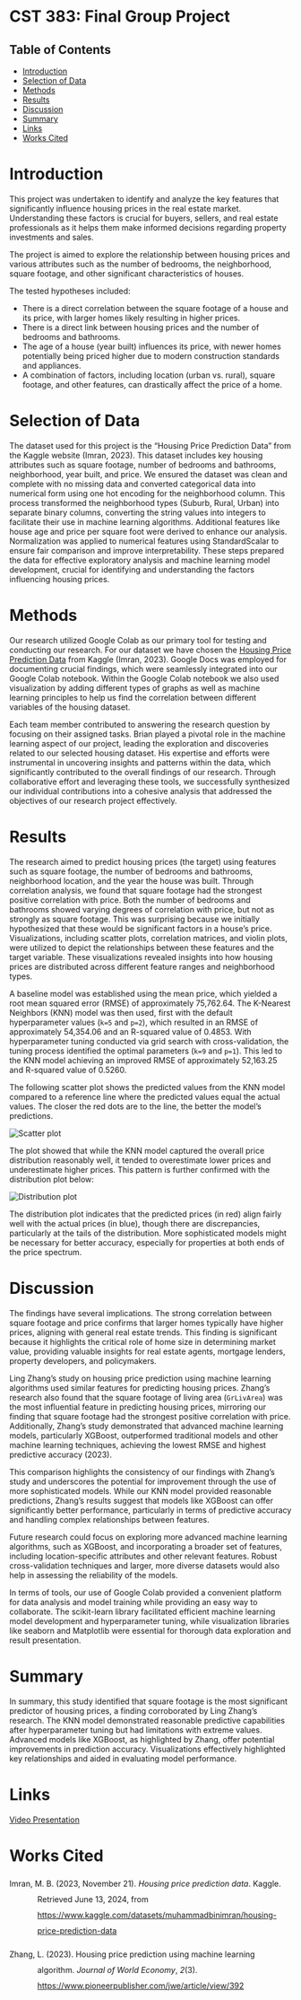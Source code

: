 # CST 383: Final Group Project

## Table of Contents
- [Introduction](#introduction)
- [Selection of Data](#selection-of-data)
- [Methods](#methods)
- [Results](#results)
- [Discussion](#discussion)
- [Summary](#summary)
- [Links](#links)
- [Works Cited](#works-cited)

# Introduction
This project was undertaken to identify and analyze the key features that significantly influence housing prices in the real estate market. Understanding these factors is crucial for buyers, sellers, and real estate professionals as it helps them make informed decisions regarding property investments and sales.

The project is aimed to explore the relationship between housing prices and various attributes such as the number of bedrooms, the neighborhood, square footage, and other significant characteristics of houses.

The tested hypotheses included:
* There is a direct correlation between the square footage of a house and its price, with larger homes likely resulting in higher prices.
* There is a direct link between housing prices and the number of bedrooms and bathrooms.
* The age of a house (year built) influences its price, with newer homes potentially being priced higher due to modern construction standards and appliances.
* A combination of factors, including location (urban vs. rural), square footage, and other features, can drastically affect the price of a home.

# Selection of Data
The dataset used for this project is the “Housing Price Prediction Data” from the Kaggle website (Imran, 2023). This dataset includes key housing attributes such as square footage, number of bedrooms and bathrooms, neighborhood, year built, and price. We ensured the dataset was clean and complete with no missing data and converted categorical data into numerical form using one hot encoding for the neighborhood column. This process transformed the neighborhood types (Suburb, Rural, Urban) into separate binary columns, converting the string values into integers to facilitate their use in machine learning algorithms. Additional features like house age and price per square foot were derived to enhance our analysis. Normalization was applied to numerical features using StandardScalar to ensure fair comparison and improve interpretability. These steps prepared the data for effective exploratory analysis and machine learning model development, crucial for identifying and understanding the factors influencing housing prices.

# Methods
Our research utilized Google Colab as our primary tool for testing and conducting our research. For our dataset we have chosen the [Housing Price Prediction Data](https://www.kaggle.com/datasets/muhammadbinimran/housing-price-prediction-data) from Kaggle (Imran, 2023). Google Docs was employed for documenting crucial findings, which were seamlessly integrated into our Google Colab notebook. Within the Google Colab notebook we also used visualization by adding different types of graphs as well as machine learning principles to help us find the correlation between different variables of the housing dataset.

Each team member contributed to answering the research question by focusing on their assigned tasks. Brian played a pivotal role in the machine learning aspect of our project, leading the exploration and discoveries related to our selected housing dataset. His expertise and efforts were instrumental in uncovering insights and patterns within the data, which significantly contributed to the overall findings of our research. Through collaborative effort and leveraging these tools, we successfully synthesized our individual contributions into a cohesive analysis that addressed the objectives of our research project effectively.

# Results
The research aimed to predict housing prices (the target) using features such as square footage, the number of bedrooms and bathrooms, neighborhood location, and the year the house was built. Through correlation analysis, we found that square footage had the strongest positive correlation with price. Both the number of bedrooms and bathrooms showed varying degrees of correlation with price, but not as strongly as square footage. This was surprising because we initially hypothesized that these would be significant factors in a house’s price. Visualizations, including scatter plots, correlation matrices, and violin plots, were utilized to depict the relationships between these features and the target variable. These visualizations revealed insights into how housing prices are distributed across different feature ranges and neighborhood types.

A baseline model was established using the mean price, which yielded a root mean squared error (RMSE) of approximately 75,762.64. The K-Nearest Neighbors (KNN) model was then used, first with the default hyperparameter values (`k=5` and `p=2`), which resulted in an RMSE of approximately 54,354.06 and an R-squared value of 0.4853. With hyperparameter tuning conducted via grid search with cross-validation, the tuning process identified the optimal parameters (`k=9` and `p=1`). This led to the KNN model achieving an improved RMSE of approximately 52,163.25 and R-squared value of 0.5260.

The following scatter plot shows the predicted values from the KNN model compared to a reference line where the predicted values equal the actual values. The closer the red dots are to the line, the better the model’s predictions.

![Scatter plot](img/plot_scatterplot_knn_predictions_vs_actual.png)

The plot showed that while the KNN model captured the overall price distribution reasonably well, it tended to overestimate lower prices and underestimate higher prices. This pattern is further confirmed with the distribution plot below:

![Distribution plot](img/plot_distribution_actual_vs_predicted.png)

The distribution plot indicates that the predicted prices (in red) align fairly well with the actual prices (in blue), though there are discrepancies, particularly at the tails of the distribution. More sophisticated models might be necessary for better accuracy, especially for properties at both ends of the price spectrum.

# Discussion
The findings have several implications. The strong correlation between square footage and price confirms that larger homes typically have higher prices, aligning with general real estate trends. This finding is significant because it highlights the critical role of home size in determining market value, providing valuable insights for real estate agents, mortgage lenders, property developers, and policymakers.

Ling Zhang’s study on housing price prediction using machine learning algorithms used similar features for predicting housing prices. Zhang’s research also found that the square footage of living area (`GrLivArea`) was the most influential feature in predicting housing prices, mirroring our finding that square footage had the strongest positive correlation with price. Additionally, Zhang’s study demonstrated that advanced machine learning models, particularly XGBoost, outperformed traditional models and other machine learning techniques, achieving the lowest RMSE and highest predictive accuracy (2023).

This comparison highlights the consistency of our findings with Zhang’s study and underscores the potential for improvement through the use of more sophisticated models. While our KNN model provided reasonable predictions, Zhang’s results suggest that models like XGBoost can offer significantly better performance, particularly in terms of predictive accuracy and handling complex relationships between features.

Future research could focus on exploring more advanced machine learning algorithms, such as XGBoost, and incorporating a broader set of features, including location-specific attributes and other relevant features. Robust cross-validation techniques and larger, more diverse datasets would also help in assessing the reliability of the models.

In terms of tools, our use of Google Colab provided a convenient platform for data analysis and model training while providing an easy way to collaborate. The scikit-learn library facilitated efficient machine learning model development and hyperparameter tuning, while visualization libraries like seaborn and Matplotlib were essential for thorough data exploration and result presentation.

# Summary
In summary, this study identified that square footage is the most significant predictor of housing prices, a finding corroborated by Ling Zhang’s research. The KNN model demonstrated reasonable predictive capabilities after hyperparameter tuning but had limitations with extreme values. Advanced models like XGBoost, as highlighted by Zhang, offer potential improvements in prediction accuracy. Visualizations effectively highlighted key relationships and aided in evaluating model performance.

# Links
[Video Presentation]()


# Works Cited
<div style="margin-left: 50px; text-indent: -50px; line-height: 2;">
    <p>Imran, M. B. (2023, November 21). <i>Housing price prediction data</i>. Kaggle. Retrieved June 13, 2024, from <a href="https://www.kaggle.com/datasets/muhammadbinimran/housing-price-prediction-data">https://www.kaggle.com/datasets/muhammadbinimran/housing-price-prediction-data</a></p>
</div>

<div style="margin-left: 50px; text-indent: -50px; line-height: 2;">
    <p>Zhang, L. (2023). Housing price prediction using machine learning algorithm. <i>Journal of World Economy</i>, <i>2</i>(3). <a href="https://www.pioneerpublisher.com/jwe/article/view/392">https://www.pioneerpublisher.com/jwe/article/view/392</a></p>
</div>